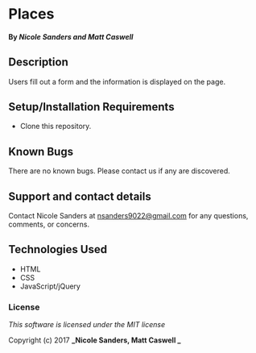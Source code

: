 # Places

#### By _**Nicole Sanders and Matt Caswell**_

## Description

Users fill out a form and the information is displayed on the page. 

## Setup/Installation Requirements

* Clone this repository.

## Known Bugs

There are no known bugs. Please contact us if any are discovered.

## Support and contact details

Contact Nicole Sanders at nsanders9022@gmail.com for any questions, comments, or concerns.

## Technologies Used

* HTML
* CSS
* JavaScript/jQuery

### License

*This software is licensed under the MIT license*

Copyright (c) 2017 **_Nicole Sanders, Matt Caswell _**
